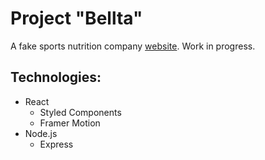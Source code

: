 # Project "Bellta"

A fake sports nutrition company [website](https://bellta.herokuapp.com/). Work in progress. 

## Technologies:

- React
  - Styled Components
  - Framer Motion
- Node.js
  - Express
